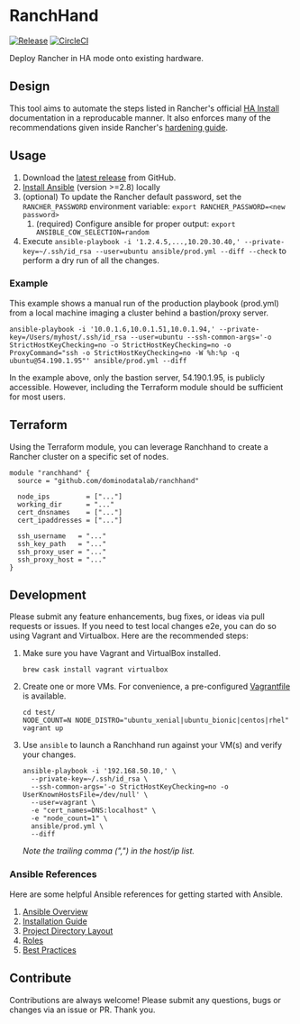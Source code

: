 # RanchHand

[![Release](https://img.shields.io/github/release/dominodatalab/ranchhand.svg)](https://github.com/dominodatalab/ranchhand/releases/latest)
[![CircleCI](https://img.shields.io/circleci/project/github/dominodatalab/ranchhand/master.svg)](https://circleci.com/gh/dominodatalab/ranchhand)

Deploy Rancher in HA mode onto existing hardware.

## Design

This tool aims to automate the steps listed in Rancher's official [HA Install][] documentation in a reproducable manner. It also enforces many of the recommendations given inside Rancher's [hardening guide][].

## Usage

1. Download the [latest release][] from GitHub.
1. [Install Ansible](https://docs.ansible.com/ansible/latest/installation_guide/intro_installation.html) (version >=2.8) locally
1.  (optional) To update the Rancher default password, set the `RANCHER_PASSWORD` environment variable:
     `export RANCHER_PASSWORD=<new password>`
    1.    (required) Configure ansible for proper output:
            `export ANSIBLE_COW_SELECTION=random`
1. Execute `ansible-playbook -i '1.2.4.5,...,10.20.30.40,' --private-key=~/.ssh/id_rsa --user=ubuntu ansible/prod.yml --diff --check` to perform a dry run of all the changes.

### Example

This example shows a manual run of the production playbook (prod.yml) from a local machine imaging a cluster behind a bastion/proxy server.

```
ansible-playbook -i '10.0.1.6,10.0.1.51,10.0.1.94,' --private-key=/Users/myhost/.ssh/id_rsa --user=ubuntu --ssh-common-args='-o StrictHostKeyChecking=no -o StrictHostKeyChecking=no -o ProxyCommand="ssh -o StrictHostKeyChecking=no -W %h:%p -q ubuntu@54.190.1.95"' ansible/prod.yml --diff
```

In the example above, only the bastion server, 54.190.1.95, is publicly accessible. However, including the Terraform module should be sufficient for most users.

## Terraform

Using the Terraform module, you can leverage Ranchhand to create a Rancher cluster on a specific set of nodes.

```hcl
module "ranchhand" {
  source = "github.com/dominodatalab/ranchhand"

  node_ips         = ["..."]
  working_dir      = "..."
  cert_dnsnames    = ["..."]
  cert_ipaddresses = ["..."]

  ssh_username   = "..."
  ssh_key_path   = "..."
  ssh_proxy_user = "..."
  ssh_proxy_host = "..."
}
```

## Development

Please submit any feature enhancements, bug fixes, or ideas via pull requests or issues.  If you need to test local changes e2e, you can do so using Vagrant and Virtualbox. Here are the recommended steps:

1. Make sure you have Vagrant and VirtualBox installed.

    `brew cask install vagrant virtualbox`

1. Create one or more VMs. For convenience, a pre-configured [Vagrantfile][] is available.

    ```
    cd test/
    NODE_COUNT=N NODE_DISTRO="ubuntu_xenial|ubuntu_bionic|centos|rhel" vagrant up
    ```

1. Use `ansible` to launch a Ranchhand run against your VM(s) and verify your changes.

    ```
    ansible-playbook -i '192.168.50.10,' \
      --private-key=~/.ssh/id_rsa \
      --ssh-common-args='-o StrictHostKeyChecking=no -o UserKnownHostsFile=/dev/null' \
      --user=vagrant \
      -e "cert_names=DNS:localhost" \
      -e "node_count=1" \
      ansible/prod.yml \
      --diff
    ```

    _Note the trailing comma (",") in the host/ip list._

### Ansible References

Here are some helpful Ansible references for getting started with Ansible.

1. [Ansible Overview](https://docs.ansible.com/ansible/latest/index.html)
1. [Installation Guide](https://docs.ansible.com/ansible/latest/installation_guide/intro_installation.html)
1. [Project Directory Layout](https://docs.ansible.com/ansible/latest/user_guide/playbooks_best_practices.html#content-organization)
1. [Roles](https://docs.ansible.com/ansible/latest/user_guide/playbooks_reuse_roles.html)
1. [Best Practices](https://docs.ansible.com/ansible/latest/user_guide/playbooks_best_practices.html#best-practices)

## Contribute

Contributions are always welcome! Please submit any questions, bugs or changes via an issue or PR. Thank you.

[vagrantfile]: test/Vagrantfile

[rke]: https://github.com/rancher/rke
[ha install]: https://rancher.com/docs/rancher/v2.x/en/installation/ha/
[hardening guide]: https://releases.rancher.com/documents/security/latest/Rancher_Hardening_Guide.pdf
[latest release]: https://github.com/dominodatalab/ranchhand/releases/latest
